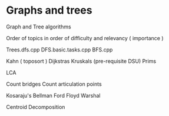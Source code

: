 # Graphs and trees
Graph and Tree algorithms 

Order of topics in order of difficulty and relevancy ( importance )

Trees.dfs.cpp
DFS.basic.tasks.cpp
BFS.cpp

Kahn ( toposort ) 
Dijkstras
Kruskals (pre-requisite DSU)
Prims 

LCA 

Count bridges 
Count articulation points

Kosaraju's 
Bellman Ford
Floyd Warshal

Centroid Decomposition 
